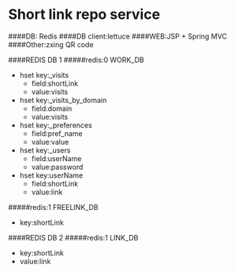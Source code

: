Short link repo service
===============================

####DB: Redis
####DB client:lettuce
####WEB:JSP + Spring MVC
####Other:zxing QR code


####REDIS DB 1
#####redis:0 WORK_DB
- hset key:_visits
    - field:shortLink
    - value:visits
- hset key:_visits_by_domain 
    - field:domain
    - value:visits
- hset key:_preferences
    - field:pref_name       
    - value:value
- hset key:_users
    - field:userName
    - value:password
- hset key:userName
    - field:shortLink
    - value:link

#####redis:1 FREELINK_DB 
- key:shortLink

####REDIS DB 2
#####redis:1 LINK_DB 
- key:shortLink
- value:link